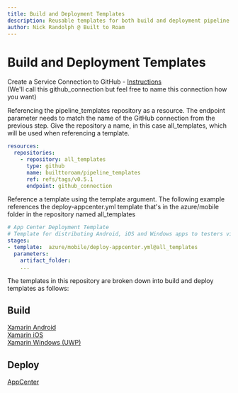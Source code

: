 ```yaml
---
title: Build and Deployment Templates
description: Reusable templates for both build and deployment pipeline stages
author: Nick Randolph @ Built to Roam
---
```


# Build and Deployment Templates

Create a Service Connection to GitHub - [Instructions](https://docs.microsoft.com/en-us/azure/devops/pipelines/library/service-endpoints)  
(We'll call this github_connection but feel free to name this connection how you want)

Referencing the pipeline_templates repository as a resource. The endpoint parameter needs to match the name of the GitHub connection from the previous step. Give the repository a name, in this case all_templates, which will be used when referencing a template.

```YAML
resources:
  repositories:
    - repository: all_templates
      type: github
      name: builttoroam/pipeline_templates
      ref: refs/tags/v0.5.1
      endpoint: github_connection
```

Reference a template using the template argument. The following example references the deploy-appcenter.yml template that's in the azure/mobile folder in the repository named all_templates

```YAML
# App Center Deployment Template
# Template for distributing Android, iOS and Windows apps to testers via App Center
stages:
- template:  azure/mobile/deploy-appcenter.yml@all_templates
  parameters:
    artifact_folder: 
    ...
```

The templates in this repository are broken down into build and deploy templates as follows:

## Build 
[Xamarin Android](./build//XamarinAndroid.md)   
[Xamarin iOS](./build//XamariniOS.md)   
[Xamarin Windows (UWP)](./build//XamarinWindows.md)   

## Deploy

[AppCenter](./deploy//AppCenter.md)

